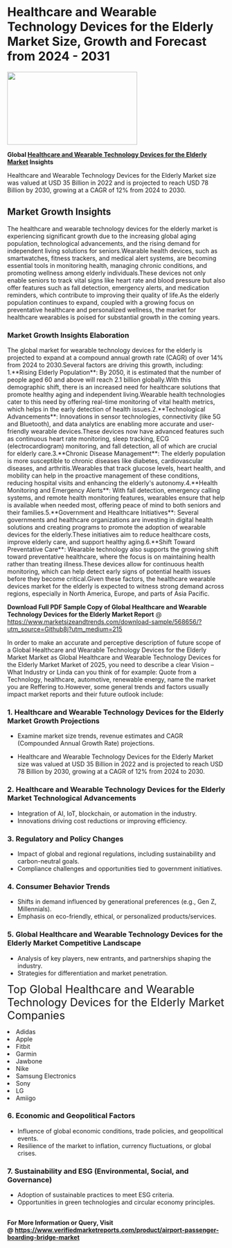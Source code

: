 <H1>Healthcare and Wearable Technology Devices for the Elderly Market Size, Growth and Forecast from 2024 - 2031</H1><img class="aligncenter size-medium wp-image-584254" src="https://thirdeyenews.in/wp-content/uploads/2024/09/Global-Market-Research-300x168.jpeg" alt="" width="300" height="168" /><p><strong>Global&nbsp;<a href="https://www.marketsizeandtrends.com/download-sample/568656/?utm_source=Github8j?utm_medium=215">Healthcare and Wearable Technology Devices for the Elderly Market</a> Insights</strong></p><p>Healthcare and Wearable Technology Devices for the Elderly Market size was valued at USD 35 Billion in 2022 and is projected to reach USD 78 Billion by 2030, growing at a CAGR of 12% from 2024 to 2030.</p><p><h2>Market Growth Insights</h2> The healthcare and wearable technology devices for the elderly market is experiencing significant growth due to the increasing global aging population, technological advancements, and the rising demand for independent living solutions for seniors.Wearable health devices, such as smartwatches, fitness trackers, and medical alert systems, are becoming essential tools in monitoring health, managing chronic conditions, and promoting wellness among elderly individuals.These devices not only enable seniors to track vital signs like heart rate and blood pressure but also offer features such as fall detection, emergency alerts, and medication reminders, which contribute to improving their quality of life.As the elderly population continues to expand, coupled with a growing focus on preventative healthcare and personalized wellness, the market for healthcare wearables is poised for substantial growth in the coming years. <h3>Market Growth Insights Elaboration</h3> The global market for wearable technology devices for the elderly is projected to expand at a compound annual growth rate (CAGR) of over 14% from 2024 to 2030.Several factors are driving this growth, including: 1.**Rising Elderly Population**: By 2050, it is estimated that the number of people aged 60 and above will reach 2.1 billion globally.With this demographic shift, there is an increased need for healthcare solutions that promote healthy aging and independent living.Wearable health technologies cater to this need by offering real-time monitoring of vital health metrics, which helps in the early detection of health issues.2.**Technological Advancements**: Innovations in sensor technologies, connectivity (like 5G and Bluetooth), and data analytics are enabling more accurate and user-friendly wearable devices.These devices now have advanced features such as continuous heart rate monitoring, sleep tracking, ECG (electrocardiogram) monitoring, and fall detection, all of which are crucial for elderly care.3.**Chronic Disease Management**: The elderly population is more susceptible to chronic diseases like diabetes, cardiovascular diseases, and arthritis.Wearables that track glucose levels, heart health, and mobility can help in the proactive management of these conditions, reducing hospital visits and enhancing the elderly's autonomy.4.**Health Monitoring and Emergency Alerts**: With fall detection, emergency calling systems, and remote health monitoring features, wearables ensure that help is available when needed most, offering peace of mind to both seniors and their families.5.**Government and Healthcare Initiatives**: Several governments and healthcare organizations are investing in digital health solutions and creating programs to promote the adoption of wearable devices for the elderly.These initiatives aim to reduce healthcare costs, improve elderly care, and support healthy aging.6.**Shift Toward Preventative Care**: Wearable technology also supports the growing shift toward preventative healthcare, where the focus is on maintaining health rather than treating illness.These devices allow for continuous health monitoring, which can help detect early signs of potential health issues before they become critical.Given these factors, the healthcare wearable devices market for the elderly is expected to witness strong demand across regions, especially in North America, Europe, and parts of Asia Pacific.</p><p><span class=""><strong>Download Full PDF Sample Copy of Global Healthcare and Wearable Technology Devices for the Elderly Market Report</strong> @ <a href="https://www.marketsizeandtrends.com/download-sample/568656/?utm_source=Github8j?utm_medium=215" target="_blank">https://www.marketsizeandtrends.com/download-sample/568656/?utm_source=Github8j?utm_medium=215</a></span></p><p>In order to make an accurate and perceptive description of future scope of a Global&nbsp;Healthcare and Wearable Technology Devices for the Elderly Market Market as Global&nbsp;Healthcare and Wearable Technology Devices for the Elderly Market Market of 2025, you need to describe a clear Vision &ndash; What Industry or Linda can you think of for example: Quote from a Technology, healthcare, automotive, renewable energy, name the market you are Reffering to.However, some general trends and factors usually impact market reports and their future outlook include:</p><h3>1.&nbsp;<strong>Healthcare and Wearable Technology Devices for the Elderly Market Growth Projections</strong></h3><ul><li>Examine market size trends, revenue estimates and CAGR (Compounded Annual Growth Rate) projections.</li><li><p>Healthcare and Wearable Technology Devices for the Elderly Market size was valued at USD 35 Billion in 2022 and is projected to reach USD 78 Billion by 2030, growing at a CAGR of 12% from 2024 to 2030.</p></li></ul><h3>2.&nbsp;<strong>Healthcare and Wearable Technology Devices for the Elderly Market Technological Advancements</strong></h3><ul><li>Integration of AI, IoT, blockchain, or automation in the industry.</li><li>Innovations driving cost reductions or improving efficiency.</li></ul><h3>3.&nbsp;<strong>Regulatory and Policy Changes</strong></h3><ul><li>Impact of global and regional regulations, including sustainability and carbon-neutral goals.</li><li>Compliance challenges and opportunities tied to government initiatives.</li></ul><h3>4.&nbsp;<strong>Consumer Behavior Trends</strong></h3><ul><li>Shifts in demand influenced by generational preferences (e.g., Gen Z, Millennials).</li><li>Emphasis on eco-friendly, ethical, or personalized products/services.</li></ul><h3>5.&nbsp;<strong>Global Healthcare and Wearable Technology Devices for the Elderly Market Competitive Landscape</strong></h3><ul><li>Analysis of key players, new entrants, and partnerships shaping the industry.</li><li>Strategies for differentiation and market penetration.</li></ul><p data-pm-slice="1 1 []"><span style="color: inherit; font-family: inherit; font-size: 25px;">Top Global Healthcare and Wearable Technology Devices for the Elderly Market Companies</span></p><div class="" data-test-id=""><p><li>Adidas</li><li> Apple</li><li> Fitbit</li><li> Garmin</li><li> Jawbone</li><li> Nike</li><li> Samsung Electronics</li><li> Sony</li><li> LG</li><li> Amiigo</li></p></div><h3>6.&nbsp;<strong>Economic and Geopolitical Factors</strong></h3><ul><li>Influence of global economic conditions, trade policies, and geopolitical events.</li><li>Resilience of the market to inflation, currency fluctuations, or global crises.</li></ul><h3>7.&nbsp;<strong>Sustainability and ESG (Environmental, Social, and Governance)</strong></h3><ul><li>Adoption of sustainable practices to meet ESG criteria.</li><li>Opportunities in green technologies and circular economy principles.</li></ul><h2><strong style="font-size: 14px;">For More Information or Query, Visit @&nbsp;</strong><a style="background-color: #ffffff; font-size: 14px;" href="https://www.marketsizeandtrends.com/report/healthcare-and-wearable-technology-devices-for-the-elderly-market/" target="_blank">https://www.verifiedmarketreports.com/product/airport-passenger-boarding-bridge-market</a></h2>